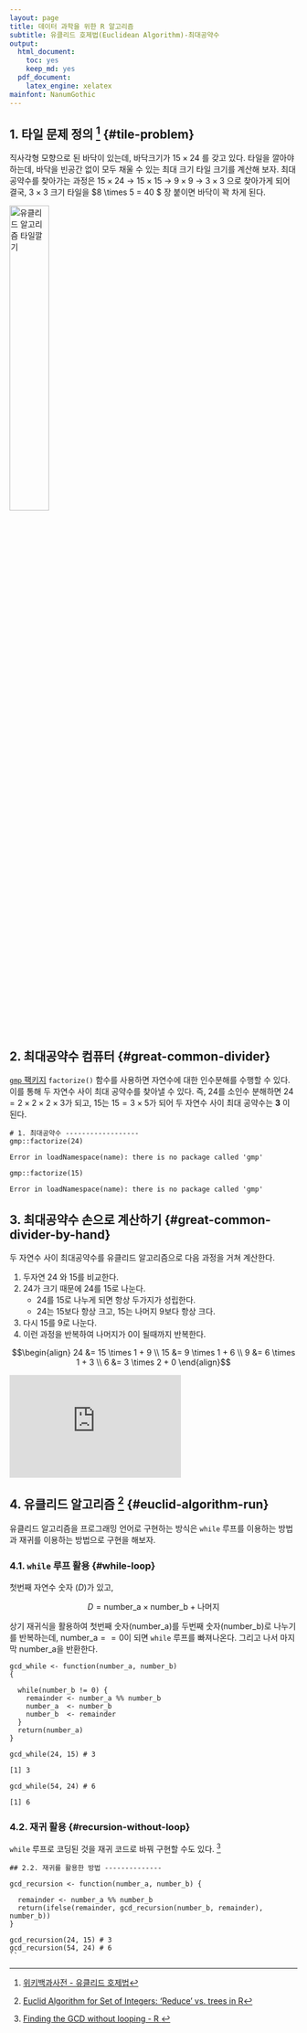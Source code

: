 ```yaml
---
layout: page
title: 데이터 과학을 위한 R 알고리즘
subtitle: 유클리드 호제법(Euclidean Algorithm)-최대공약수
output:
  html_document: 
    toc: yes
    keep_md: yes
  pdf_document:
    latex_engine: xelatex
mainfont: NanumGothic
---
```





## 1. 타일 문제 정의 [^wiki-euclid-algorith] {#tile-problem}

[^wiki-euclid-algorith]: [위키백과사전 - 유클리드 호제법](https://ko.wikipedia.org/wiki/%EC%9C%A0%ED%81%B4%EB%A6%AC%EB%93%9C_%ED%98%B8%EC%A0%9C%EB%B2%95)

직사각형 모향으로 된 바닥이 있는데, 바닥크기가 $15 \times 24$ 를 갖고 있다.
타일을 깔아야 하는데, 바닥을 빈공간 없이 모두 채울 수 있는 최대 크기 타일 크기를 계산해 보자.
최대공약수를 찾아가는 과정은 $15 \times 24$ &rarr; $15 \times 15$ &rarr; $9 \times 9$ &rarr;
$3 \times 3$ 으로 찾아가게 되어 결국, $3 \times 3$ 크기 타일을 $8 \times 5 = 40 $ 장 붙이면 바닥이 꽉 차게 된다.


<img src="fig/euclid-algorithm-tile.png" alt="유클리드 알고리즘 타일깔기" width="37%" />

## 2. 최대공약수 컴퓨터 {#great-common-divider}

[`gmp` 팩키지](https://cran.r-project.org/web/packages/gmp/index.html) `factorize()` 함수를 사용하면 자연수에 대한 인수분해를 수행할 수 있다.
이를 통해 두 자연수 사이 최대 공약수를 찾아낼 수 있다. 
즉, 24를 소인수 분해하면 $24 = 2 \times 2 \times 2 \times 3$가 되고, 
15는 $15 = 3 \times 5$가 되어 두 자연수 사이 최대 공약수는 **3** 이 된다.



~~~{.r}
# 1. 최대공약수 ------------------
gmp::factorize(24)
~~~



~~~{.error}
Error in loadNamespace(name): there is no package called 'gmp'

~~~



~~~{.r}
gmp::factorize(15)
~~~



~~~{.error}
Error in loadNamespace(name): there is no package called 'gmp'

~~~

## 3. 최대공약수 손으로 계산하기 {#great-common-divider-by-hand}

두 자연수 사이 최대공약수를 유클리드 알고리즘으로 다음 과정을 거쳐 계산한다.

1. 두자연 24 와 15를 비교한다.
1. 24가 크기 때문에 24를 15로 나눈다.
    - 24를 15로 나누게 되면 항상 두가지가 성립한다.
    - 24는 15보다 항상 크고, 15는 나머지 9보다 항상 크다.
1. 다시 15를 9로 나눈다.
1. 이런 과정을 반복하여 나머지가 0이 될때까지 반복한다.

$$\begin{align}
    24 &= 15 \times 1 + 9 \\
    15 &= 9 \times 1 + 6 \\
    9  &= 6 \times 1 + 3 \\
    6  &= 3 \times 2 + 0 
  \end{align}$$

<iframe width="300" height="180" src="https://www.youtube.com/embed/NdqwT9kfquY" frameborder="0" allowfullscreen></iframe>

## 4. 유클리드 알고리즘  [^r-euclid-algorithm] {#euclid-algorithm-run}

[^r-euclid-algorithm]: [Euclid Algorithm for Set of Integers: ‘Reduce’ vs. trees in R](https://www.r-bloggers.com/euclid-algorithm-for-set-of-integers-reduce-vs-trees-in-r/)

유클리드 알고리즘을 프로그래밍 언어로 구현하는 방식은 
`while` 루프를 이용하는 방법과 재귀를 이용하는 방법으로 구현을 해보자. 

### 4.1. `while` 루프 활용 {#while-loop}

첫번째 자연수 숫자 ($D$)가 있고, 

$$D = \text{number_a} \times \text{number_b} + \text{나머지}$$

상기 재귀식을 활용하여 첫번째 숫자($\text{number_a}$)를 두번째 숫자($\text{number_b}$)로 
나누기를 반복하는데, $\text{number_a}==0$이 되면 `while` 루프를 빠져나온다.
그리고 나서 마지막 $\text{number_a}$을 반환한다.


~~~{.r}
gcd_while <- function(number_a, number_b)
{

  while(number_b != 0) {
    remainder <- number_a %% number_b
    number_a  <- number_b
    number_b  <- remainder
  }
  return(number_a)
}

gcd_while(24, 15) # 3
~~~



~~~{.output}
[1] 3

~~~



~~~{.r}
gcd_while(54, 24) # 6
~~~



~~~{.output}
[1] 6

~~~

### 4.2. 재귀 활용 {#recursion-without-loop}

`while` 루프로 코딩된 것을 재귀 코드로 바꿔 구현할 수도 있다. [^euclid-without-loop]

[^euclid-without-loop]: [Finding the GCD without looping - R
](https://stackoverflow.com/questions/21502181/finding-the-gcd-without-looping-r)



~~~{.r}
## 2.2. 재귀를 활용한 방법 --------------

gcd_recursion <- function(number_a, number_b) {
  
  remainder <- number_a %% number_b
  return(ifelse(remainder, gcd_recursion(number_b, remainder), number_b))
}

gcd_recursion(24, 15) # 3
gcd_recursion(54, 24) # 6
``
~~~
